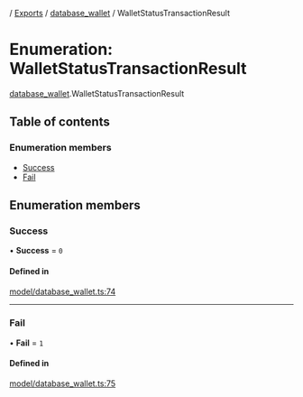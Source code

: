 [](../README.md) / [Exports](../modules.md) / [database\_wallet](../modules/database_wallet.md) / WalletStatusTransactionResult

# Enumeration: WalletStatusTransactionResult

[database_wallet](../modules/database_wallet.md).WalletStatusTransactionResult

## Table of contents

### Enumeration members

- [Success](database_wallet.WalletStatusTransactionResult.md#success)
- [Fail](database_wallet.WalletStatusTransactionResult.md#fail)

## Enumeration members

### Success

• **Success** = `0`

#### Defined in

[model/database_wallet.ts:74](https://github.com/ieigen/eigen_service/blob/760a065/src/model/database_wallet.ts#L74)

___

### Fail

• **Fail** = `1`

#### Defined in

[model/database_wallet.ts:75](https://github.com/ieigen/eigen_service/blob/760a065/src/model/database_wallet.ts#L75)
